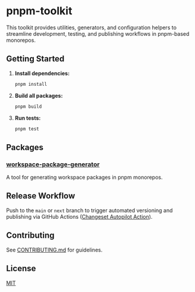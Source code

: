 # pnpm-toolkit

This toolkit provides utilities, generators, and configuration helpers to streamline development, testing, and publishing workflows in pnpm-based monorepos.

## Getting Started

1. **Install dependencies:**
   ```sh
   pnpm install
   ```
2. **Build all packages:**
   ```sh
   pnpm build
   ```
3. **Run tests:**
   ```sh
   pnpm test
   ```

## Packages

### [workspace-package-generator](./packages/workspace-package-generator/README.md)

A tool for generating workspace packages in pnpm monorepos.


## Release Workflow

Push to the `main` or `next` branch to trigger automated versioning and publishing via GitHub Actions ([Changeset Autopilot Action](https://github.com/pixpilot/changesets-autopilot)).

## Contributing

See [CONTRIBUTING.md](CONTRIBUTING.md) for guidelines.

## License

[MIT](LICENSE)
